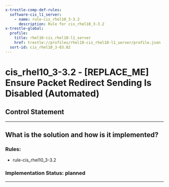 ```yaml
---
x-trestle-comp-def-rules:
  software-cis_l1_server:
    - name: rule-cis_rhel10_3-3.2
      description: Rule for cis_rhel10_3-3.2
x-trestle-global:
  profile:
    title: rhel10-cis_rhel10-l1_server
    href: trestle://profiles/rhel10-cis_rhel10-l1_server/profile.json
  sort-id: cis_rhel10_3-03.02
---
```


# cis_rhel10_3-3.2 - \[REPLACE_ME\] Ensure Packet Redirect Sending Is Disabled (Automated)

## Control Statement

______________________________________________________________________

## What is the solution and how is it implemented?

<!-- For implementation status enter one of: implemented, partial, planned, alternative, not-applicable -->

<!-- Note that the list of rules under ### Rules: is read-only and changes will not be captured after assembly to JSON -->

<!-- Add control implementation description here for control: cis_rhel10_3-3.2 -->

### Rules:

  - rule-cis_rhel10_3-3.2

### Implementation Status: planned

______________________________________________________________________
